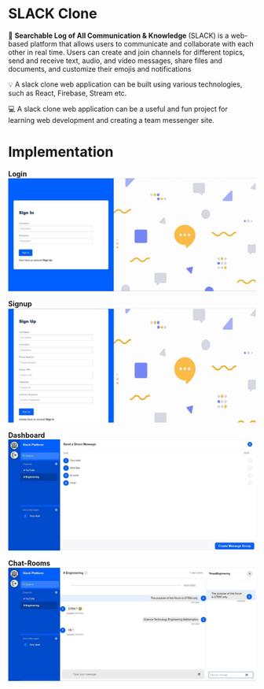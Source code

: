 # SLACK Clone

🌟 **Searchable Log of All Communication & Knowledge** (SLACK) is a web-based platform that allows users to communicate and collaborate with each other in real time. Users can create and join channels for different topics, send and receive text, audio, and video messages, share files and documents, and customize their emojis and notifications

💡 A slack clone web application can be built using various technologies, such as React, Firebase, Stream etc.

💻 A slack clone web application can be a useful and fun project for learning web development and creating a team messenger site. 

# Implementation

**Login**
![header image](Snapshot_01.jpg)

**Signup**
![header image](Snapshot_02.jpg)

**Dashboard**
![header image](Snapshot_03.jpg)

**Chat-Rooms**
![header image](Snapshot_04.jpg)
